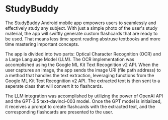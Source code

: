 # StudyBuddy
The StudyBuddy Android mobile app empowers users to seamlessly and effectively study any subject. With just a simple photo of the user's study material, the app will swiftly
generate custom flashcards that are ready to be used. That means less time spent reading abstruse textbooks and more time mastering important concepts.

The app is divided into two parts: Optical Character Recognition (OCR) and a Large Language Model (LLM). The OCR implementation was accomplished using the Google ML Kit Text
Recognition v2 API. When the user captures an image, the app sends the image URI (file path address) to a method that handles the text extraction, leveraging functions from the 
Google ML Kit Text Recognition v2 API. The extracted text is then sent to a seperate class that will convert it to flashcards. 

The LLM integration was accomplished by utilizing the power of OpenAI API and the GPT-3.5 text-davinci-003 model. Once the GPT model is initialized, it receives a prompt to create 
flashcards with the extracted text, and the corresponding flashcards are presented to the user.
